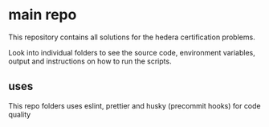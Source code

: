 # main repo

This repository contains all solutions for the hedera certification problems.

Look into individual folders to see the source code, environment variables, output and instructions on how to run the scripts.

## uses

This repo folders uses eslint, prettier and husky (precommit hooks) for code quality
